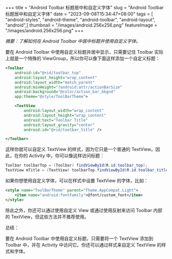 +++
title = "Android Toolbar 标题居中和自定义字体"
slug = "Android Toolbar 标题居中和自定义字体"
date = "2023-09-08T15:34:47+08:00"
tags = [ "android-styles", "android-theme", "android-toolbar", "android-layout", "android",]
thumbnail = "/images/android.256x256.png"
featureImage = "/images/android.256x256.png"
+++


*摘要：了解如何在 Android Toolbar 中居中标题并使用自定义字体。*

要在 Android Toolbar 中使用自定义标题并居中显示，只需要记住 Toolbar 实际上就是一个特殊的 ViewGroup，所以你可以像下面这样添加一个自定义标题：

```xml
<Toolbar
    android:id="@+id/toolbar_top"
    android:layout_height="wrap_content"
    android:layout_width="match_parent"
    android:minHeight="?android:attr/actionBarSize"
    android:background="@color/action_bar_bkgnd"
    app:theme="@style/ToolBarTheme">

    <TextView
        android:layout_width="wrap_content"
        android:layout_height="wrap_content"
        android:text="Toolbar Title"
        android:layout_gravity="center"
        android:id="@+id/toolbar_title" />

</Toolbar>
```

这样你就可以自定义 TextView 的样式，因为它只是一个普通的 TextView。因此，在你的 Activity 中，你可以像这样访问标题：

```java
Toolbar toolbarTop = (Toolbar) findViewById(R.id.toolbar_top);
TextView mTitle = (TextView) toolbarTop.findViewById(R.id.toolbar_title);
```

如果你想使用自定义字体，可以在样式中设置 TextView 的字体，比如：

```xml
<style name="ToolBarTheme" parent="Theme.AppCompat.Light">
    <item name="android:fontFamily">@font/custom_font</item>
</style>
```

除此之外，你还可以通过使用自定义 View 或通过使用反射来访问 Toolbar 内部的 TextView，但这些方法并不推荐使用。

总结：

要在 Android Toolbar 中使用自定义标题，只需要将一个 TextView 添加到 Toolbar 中，并在 Activity 中访问它。你还可以通过样式来自定义 TextView 的样式和字体。


